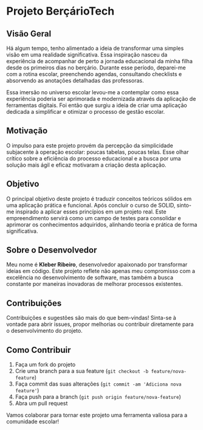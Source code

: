 # Projeto BerçárioTech

## Visão Geral

Há algum tempo, tenho alimentado a ideia de transformar uma simples visão em uma realidade significativa. Essa inspiração nasceu da experiência de acompanhar de perto a jornada educacional da minha filha desde os primeiros dias no berçário. Durante esse período, deparei-me com a rotina escolar, preenchendo agendas, consultando checklists e absorvendo as anotações detalhadas das professoras.

Essa imersão no universo escolar levou-me a contemplar como essa experiência poderia ser aprimorada e modernizada através da aplicação de ferramentas digitais. Foi então que surgiu a ideia de criar uma aplicação dedicada a simplificar e otimizar o processo de gestão escolar.

## Motivação

O impulso para este projeto provém da percepção da simplicidade subjacente à operação escolar: poucas tabelas, poucas telas. Esse olhar crítico sobre a eficiência do processo educacional e a busca por uma solução mais ágil e eficaz motivaram a criação desta aplicação.

## Objetivo

O principal objetivo deste projeto é traduzir conceitos teóricos sólidos em uma aplicação prática e funcional. Após concluir o curso de SOLID, sinto-me inspirado a aplicar esses princípios em um projeto real. Este empreendimento servirá como um campo de testes para consolidar e aprimorar os conhecimentos adquiridos, alinhando teoria e prática de forma significativa.

## Sobre o Desenvolvedor

Meu nome é <b>Kleber Ribeiro</b>, desenvolvedor apaixonado por transformar ideias em código. Este projeto reflete não apenas meu compromisso com a excelência no desenvolvimento de software, mas também a busca constante por maneiras inovadoras de melhorar processos existentes.

## Contribuições

Contribuições e sugestões são mais do que bem-vindas! Sinta-se à vontade para abrir issues, propor melhorias ou contribuir diretamente para o desenvolvimento do projeto.

## Como Contribuir

1. Faça um fork do projeto
2. Crie uma branch para a sua feature (`git checkout -b feature/nova-feature`)
3. Faça commit das suas alterações (`git commit -am 'Adiciona nova feature'`)
4. Faça push para a branch (`git push origin feature/nova-feature`)
5. Abra um pull request

Vamos colaborar para tornar este projeto uma ferramenta valiosa para a comunidade escolar!